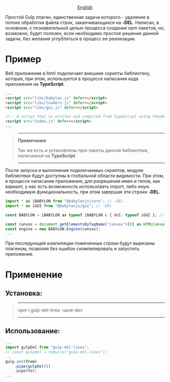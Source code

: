 <div align="center"><ins>

[English](/../../)

</ins></div>

Простой Gulp плагин, единственная задача которого - удаление в потоке обработки файла строк, заканчивающихся на **-DEL**. Написан, в основном, с познавательной целью процесса создания npm пакетов, но, возможно, будет полезен, если необходимо простое решение данной задачи, без желания углубляться в процесс ее реализации.

# Пример
Веб приложение в html подключает внешние скрипты библиотеку, которая, при этом, используется в процессе написания кода приложения на **TypeScript**.

```html
...
<script src="libs/babylon.js" defer></script>
<script src="libs/loaders.js" defer></script>
<script src="libs/gui.js" defer></script>

<!-- A script that is written and compiled from TypeScript using theabove libraries. -->
<script src="index.js" defer></script>
...
```

>---
>**Примечание**
>
>Так же есть и установлены npm пакеты данной библиотеки, написанной на **TypeScript**.
>
>---

После запуска и выполнения подключаемых скриптов, модули библиотеки будут доступны в глобальной области видимости. При этом, в процессе написания приложения, для разрешения имен и типов, как вариант, у нас есть возможность использовать import, либо иную необходимую функциональность, при этом завершая эти строки **-DEL**.

```javascript
import * as iBABYLON from "@babylonjs/core"; // -DEL
import * as iGUI from "@babylonjs/gui"; // -DEL

const BABYLON = iBABYLON as typeof iBABYLON & { GUI: typeof iGUI }; // -DEL

const canvas = document.getElementsByTagName("canvas")[0] as HTMLCanvasElement;
const engine = new BABYLON.Engine(canvas);
...
```
При последующей компиляции помеченные строки будут вырезаны плагином, позволяя без ошибок скомпилировать и запустить приложение.

# Применение

## Установка:
>___
>npm i gulp-del-lines -save-dev
>___

## Использование:

```javascript
...
import gulpDel from "gulp-del-lines";
// const gulpdel = require("gulp-del-lines");
...
gulp.src(from)
    .pipe(gulpDel())
    .pipe(to);
...
```

